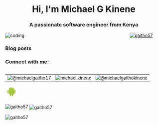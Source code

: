 <!DOCTYPE html>
<html lang="en">
<head>
    <meta charset="UTF-8">
    <meta name="viewport" content="width=device-width, initial-scale=1.0">
    <title>Michael G Kinene - Software Engineer</title>
</head>
<body>

<h1 align="center">Hi, I'm Michael G Kinene</h1>
<h3 align="center">A passionate software engineer from Kenya</h3>

<img align="left" alt="coding" width="400" src="https://media.tenor.com/2uyENRmiUt0AAAAM/coding.gif">

<p align="left"> 
    <a href="https://github.com/ryo-ma/github-profile-trophy">
        <img src="https://github-profile-trophy.vercel.app/?username=gaitho57" alt="gaitho57" />
    </a> 
</p>

<h3>Blog posts</h3>
<!-- Add your blog post list here -->

<h3 align="left">Connect with me:</h3>
<table align="left">
    <tr>
        <td>
            <a href="https://twitter.com/@michaelgaitho17" target="blank">
                <img src="https://raw.githubusercontent.com/rahuldkjain/github-profile-readme-generator/master/src/images/icons/Social/twitter.svg" alt="@michaelgaitho17" height="30" width="40" />
            </a>
        </td>
        <td>
            <a href="https://www.linkedin.com/in/michael-gaitho-kinene-software-engineer/" target="blank">
                <img src="https://raw.githubusercontent.com/rahuldkjain/github-profile-readme-generator/master/src/images/icons/Social/linked-in-alt.svg" alt="michael kinene" height="30" width="40" />
            </a>
        </td>
        <td>
            <a href="https://medium.com/@michaelgaithokinene" target="blank">
                <img src="https://raw.githubusercontent.com/rahuldkjain/github-profile-readme-generator/master/src/images/icons/Social/medium.svg" alt="@michaelgaithokinene" height="30" width="40" />
            </a>
        </td>
    </tr>
</table>

<p align="left"> 
    <a href="https://developer.android.com" target="_blank" rel="noreferrer"> 
        <img src="https://raw.githubusercontent.com/devicons/devicon/master/icons/android/android-original-wordmark.svg" alt="android" width="40" height="40"/> 
    </a> 
    <!-- Add alt text to other icons as well -->
</p>

<p><img align="left" src="https://github-readme-stats.vercel.app/api/top-langs?username=gaitho57&show_icons=true&locale=en&layout=compact" alt="gaitho57" /></p>

<p>&nbsp;<img align="center" src="https://github-readme-stats.vercel.app/api?username=gaitho57&show_icons=true&locale=en" alt="gaitho57" /></p>

<p><img align="center" src="https://github-readme-streak-stats.herokuapp.com/?user=gaitho57&" alt="gaitho57" /></p>

</body>
</html>
